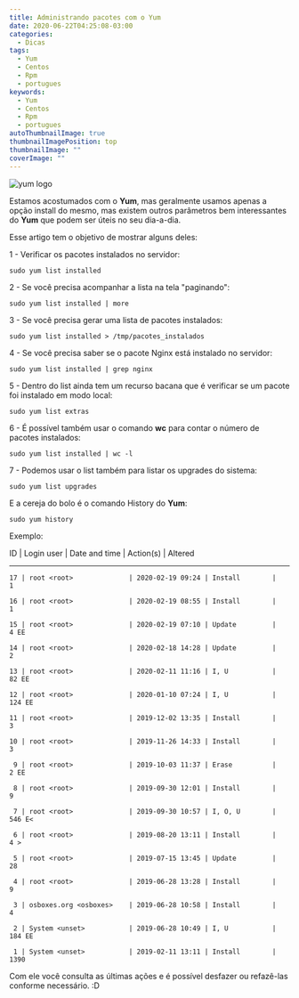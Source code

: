```yaml
---
title: Administrando pacotes com o Yum
date: 2020-06-22T04:25:08-03:00
categories:
  - Dicas
tags:
  - Yum
  - Centos
  - Rpm
  - portugues
keywords:
  - Yum
  - Centos
  - Rpm
  - portugues
autoThumbnailImage: true
thumbnailImagePosition: top
thumbnailImage: ""
coverImage: ""
---
```



![yum logo](/images/uploads/yum.png "yum logo")

Estamos acostumados com o **Yum**, mas geralmente usamos apenas a opção install do mesmo, mas existem outros parâmetros bem interessantes do **Yum** que podem ser úteis no seu dia-a-dia.

Esse artigo tem o objetivo de mostrar alguns deles:

1 - Verificar os pacotes instalados no servidor:

`sudo yum list installed`

2 - Se você precisa acompanhar a lista na tela "paginando":

`sudo yum list installed | more`

3 - Se você precisa gerar uma lista de pacotes instalados:

`sudo yum list installed > /tmp/pacotes_instalados`

4 - Se você precisa saber se o pacote Nginx está instalado no servidor:

`sudo yum list installed | grep nginx`

5 - Dentro do list ainda tem um recurso bacana que é verificar se um pacote foi instalado em modo local:

`sudo yum list extras`

6 - É possível também usar o comando **wc** para contar o número de pacotes instalados:

`sudo yum list installed | wc -l`

7 - Podemos usar o list também para listar os upgrades do sistema:

`sudo yum list upgrades`

E a cereja do bolo é o comando History do **Yum**:

`sudo yum history`

Exemplo:

ID     | Login user               | Date and time    | Action(s)      | Altered

- - -

```
17 | root <root>              | 2020-02-19 09:24 | Install        |    1

16 | root <root>              | 2020-02-19 08:55 | Install        |    1

15 | root <root>              | 2020-02-19 07:10 | Update         |    4 EE

14 | root <root>              | 2020-02-18 14:28 | Update         |    2

13 | root <root>              | 2020-02-11 11:16 | I, U           |   82 EE

12 | root <root>              | 2020-01-10 07:24 | I, U           |  124 EE

11 | root <root>              | 2019-12-02 13:35 | Install        |    3

10 | root <root>              | 2019-11-26 14:33 | Install        |    3

 9 | root <root>              | 2019-10-03 11:37 | Erase          |    2 EE

 8 | root <root>              | 2019-09-30 12:01 | Install        |    9

 7 | root <root>              | 2019-09-30 10:57 | I, O, U        |  546 E<

 6 | root <root>              | 2019-08-20 13:11 | Install        |    4 >

 5 | root <root>              | 2019-07-15 13:45 | Update         |   28

 4 | root <root>              | 2019-06-28 13:28 | Install        |    9

 3 | osboxes.org <osboxes>    | 2019-06-28 10:58 | Install        |    4

 2 | System <unset>           | 2019-06-28 10:49 | I, U           |  184 EE

 1 | System <unset>           | 2019-02-11 13:11 | Install        | 1390
```

Com ele você consulta as últimas ações e é possível desfazer ou refazê-las conforme necessário.  :D
